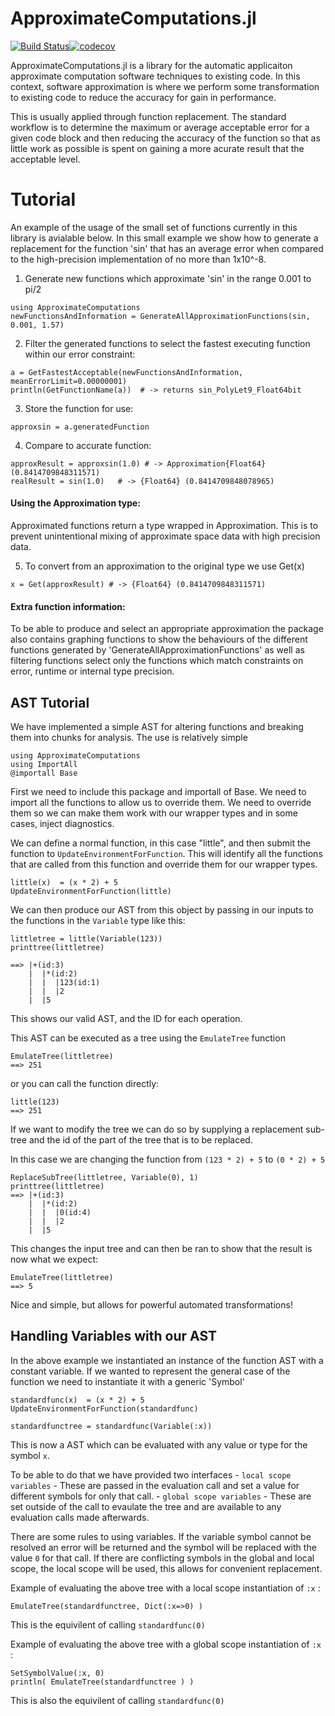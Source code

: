 # ApproximateComputations.jl

[![Build Status](https://travis-ci.org/NTimmons/ApproximateComputations.jl.svg?branch=master)](https://travis-ci.org/NTimmons/ApproximateComputations.jl)[![codecov](https://codecov.io/gh/NTimmons/ApproximateComputations.jl/branch/master/graph/badge.svg)](https://codecov.io/gh/NTimmons/ApproximateComputations.jl)

ApproximateComputations.jl is a library for the automatic applicaiton approximate computation software techniques to existing code. In this context, software approximation is where we perform some transformation to existing code to reduce the accuracy for gain in performance.

This is usually applied through function replacement. The standard workflow is to determine the maximum or average acceptable error for a given code block and then reducing the accuracy of the function so that as little work as possible is spent on gaining a more acurate result that the acceptable level.


# Tutorial
An example of the usage of the small set of functions currently in this library is avialable below.
In this small example we show how to generate a replacement for the function 'sin' that has an average error when compared to the high-precision implementation of no more than 1x10^-8.


1) Generate new functions which approximate 'sin' in the range 0.001 to pi/2 
```
using ApproximateComputations
newFunctionsAndInformation = GenerateAllApproximationFunctions(sin, 0.001, 1.57)
```

2) Filter the generated functions to select the fastest executing function within our error constraint:
```
a = GetFastestAcceptable(newFunctionsAndInformation, meanErrorLimit=0.00000001)
println(GetFunctionName(a))  # -> returns sin_PolyLet9_Float64bit
```

3) Store the function for use:
```
approxsin = a.generatedFunction
```

4) Compare to accurate function:
```
approxResult = approxsin(1.0) # -> Approximation{Float64}(0.8414709848311571)
realResult = sin(1.0)   # -> {Float64} (0.8414709848078965)
```

#### Using the Approximation type:
Approximated functions return a type wrapped in Approximation.
This is to prevent unintentional mixing of approximate space data with high precision data.

5) To convert from an approximation to the original type we use Get(x)

```
x = Get(approxResult) # -> {Float64} (0.8414709848311571)
```

#### Extra function information:
To be able to produce and select an appropriate approximation the package also contains graphing functions to show the behaviours of the different functions generated by 'GenerateAllApproximationFunctions' as well as filtering functions select only the functions which match constraints on error, runtime or internal type precision.

## AST Tutorial
We have implemented a simple AST for altering functions and breaking them into chunks for analysis. The use is relatively simple

```
using ApproximateComputations
using ImportAll
@importall Base
```

First we need to include this package and importall of Base. We need to import all the functions to allow us to override them. We need to override them so we can make them work with our wrapper types and in some cases, inject diagnostics.

We can define a normal function, in this case "little", and then submit the function to `UpdateEnvironmentForFunction`. This will identify all the functions that are called from this function and override them for our wrapper types.
```
little(x)  = (x * 2) + 5
UpdateEnvironmentForFunction(little)
```
We can then produce our AST from this object by passing in our inputs to the functions in the `Variable` type like this:
```
littletree = little(Variable(123))
printtree(littletree)

==> |+(id:3)
    |  |*(id:2)
    |  |  |123(id:1)
    |  |  |2
    |  |5
```
This shows our valid AST, and the ID for each operation.

This AST can be executed as a tree using the `EmulateTree` function
```
EmulateTree(littletree)
==> 251
```
or you can call the function directly:
```
little(123)
==> 251
```

If we want to modify the tree we can do so by supplying a replacement sub-tree and the id of the part of the tree that is to be replaced.

In this case we are changing the function from  `(123 * 2) + 5` to `(0 * 2) + 5`
```
ReplaceSubTree(littletree, Variable(0), 1)
printtree(littletree)
==> |+(id:3)
    |  |*(id:2)
    |  |  |0(id:4)
    |  |  |2
    |  |5
```
This changes the input tree and can then be ran to show that the result is now what we expect:

```
EmulateTree(littletree)
==> 5
```

Nice and simple, but allows for powerful automated transformations!


## Handling Variables with our AST

In the above example we instantiated an instance of the function AST with a constant variable. If we wanted to represent the general case of the function we need to instantiate it with a generic 'Symbol'

```
standardfunc(x)  = (x * 2) + 5
UpdateEnvironmentForFunction(standardfunc)

standardfunctree = standardfunc(Variable(:x))
```

This is now a AST which can be evaluated with any value or type for the symbol `x`.

To be able to do that we have provided two interfaces
    - `local scope variables` - These are passed in the evaluation call and set a value for different symbols for only that call.
    - `global scope variables` - These are set outside of the call to evaulate the tree and are available to any evaluation calls made afterwards.
    
There are some rules to using variables. If the variable symbol cannot be resolved an error will be returned and the symbol will be replaced with the value `0` for that call. If there are conflicting symbols in the global and local scope, the local scope will be used, this allows for convenient replacement.

Example of evaluating the above tree with a local scope instantiation of `:x` :
```
EmulateTree(standardfunctree, Dict(:x=>0) )
```
This is the equivilent of calling `standardfunc(0)`

Example of evaluating the above tree with a global scope instantiation of `:x` :
```
SetSymbolValue(:x, 0)
println( EmulateTree(standardfunctree ) )
```
This is also the equivilent of calling `standardfunc(0)`
